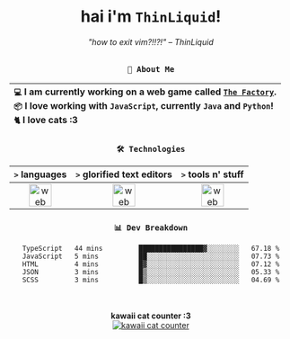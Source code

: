 <div align="center">
  
  # hai i'm `ThinLiquid`!
  ###### "how to exit vim?!!?!" – ThinLiquid
  
  ### `👤 About Me`

  | `💻`  I am currently working on a web game called [`The Factory`](https://github.com/ThinLiquid/factory-sim).<br/>`📦`  I love working with `JavaScript`, currently `Java` and `Python`!</br>`🐈`  I love cats :3 |
  |:---|

  
  ### `🛠️ Technologies`
  
  | `>` **languages**  | `>` **glorified text editors** | `>` **tools n' stuff** |
  |:------------------:|:------------------------------:|:----------------------:|
  | <img src="https://skillicons.dev/icons?i=ts,js,react,python,java" alt="web dev" height="40"/> | <img src="https://skillicons.dev/icons?i=vscode,eclipse,idea" alt="web dev" height="40"/> | <img src="https://skillicons.dev/icons?i=bash,git,photoshop" alt="web dev" height="40"/> |
  
  ### `📊 Dev Breakdown`
  
  <!--START_SECTION:waka-->

```text
TypeScript   44 mins         ████████████████▓░░░░░░░░   67.18 %
JavaScript   5 mins          ██░░░░░░░░░░░░░░░░░░░░░░░   07.73 %
HTML         4 mins          █▓░░░░░░░░░░░░░░░░░░░░░░░   07.12 %
JSON         3 mins          █▒░░░░░░░░░░░░░░░░░░░░░░░   05.33 %
SCSS         3 mins          █▒░░░░░░░░░░░░░░░░░░░░░░░   04.69 %
```

<!--END_SECTION:waka-->
  
  <br/><br/>
  <b>kawaii cat counter :3</b><br/>
  [![kawaii cat counter](https://count.getloli.com/get/@ThinLiquid?theme=moebooru)](https://moe-counter.glitch.me)
</div>
